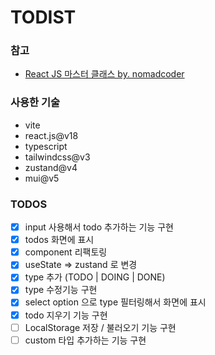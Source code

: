 # TODIST

### 참고

- [React JS 마스터 클래스 by. nomadcoder](https://nomadcoders.co/react-masterclass)

### 사용한 기술

- vite
- react.js@v18
- typescript
- tailwindcss@v3
- zustand@v4
- mui@v5

### TODOS

- [x] input 사용해서 todo 추가하는 기능 구현
- [x] todos 화면에 표시
- [x] component 리팩토링
- [x] useState => zustand 로 변경
- [x] type 추가 (TODO | DOING | DONE)
- [x] type 수정기능 구현
- [x] select option 으로 type 필터링해서 화면에 표시
- [x] todo 지우기 기능 구현
- [ ] LocalStorage 저장 / 불러오기 기능 구현
- [ ] custom 타입 추가하는 기능 구현
